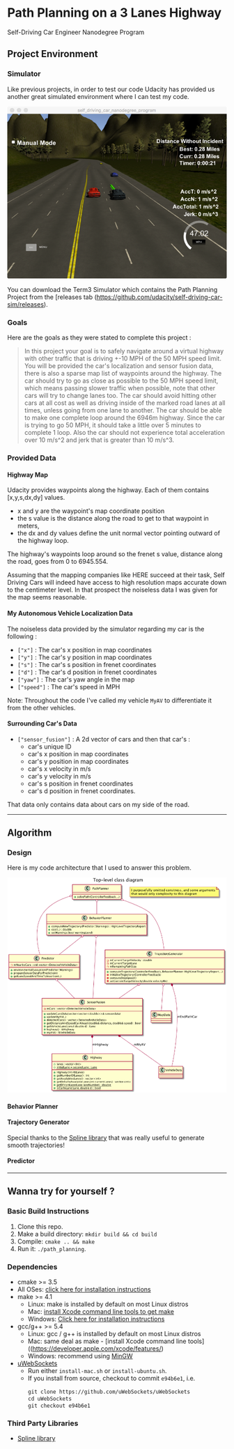 [uml]: ./docs/diagrams/architecture.png
[simulator]: ./docs/images/simulator.tiff

# Path Planning on a 3 Lanes Highway

Self-Driving Car Engineer Nanodegree Program

## Project Environment

### Simulator

Like previous projects, in order to test our code Udacity has provided us another great simulated environment where I can test my code.

![alt text][simulator]

You can download the Term3 Simulator which contains the Path Planning Project from the [releases tab (https://github.com/udacity/self-driving-car-sim/releases).

### Goals

Here are the goals as they were stated to complete this project :

> In this project your goal is to safely navigate around a virtual highway with other traffic that is driving +-10 MPH of the 50 MPH speed limit. You will be provided the car's localization and sensor fusion data, there is also a sparse map list of waypoints around the highway. The car should try to go as close as possible to the 50 MPH speed limit, which means passing slower traffic when possible, note that other cars will try to change lanes too. The car should avoid hitting other cars at all cost as well as driving inside of the marked road lanes at all times, unless going from one lane to another. The car should be able to make one complete loop around the 6946m highway. Since the car is trying to go 50 MPH, it should take a little over 5 minutes to complete 1 loop. Also the car should not experience total acceleration over 10 m/s^2 and jerk that is greater than 10 m/s^3.

### Provided Data

#### Highway Map

Udacity provides waypoints along the highway. Each of them contains [x,y,s,dx,dy] values.
* x and y are the waypoint's map coordinate position
* the s value is the distance along the road to get to that waypoint in meters,
* the dx and dy values define the unit normal vector pointing outward of the highway loop.

The highway's waypoints loop around so the frenet s value, distance along the road, goes from 0 to 6945.554.

Assuming that the mapping companies like HERE succeed at their task, Self Driving Cars will indeed have access to high resolution maps accurate down to the centimeter level. In that prospect the noiseless data I was given for the map seems reasonable.

#### My Autonomous Vehicle Localization Data

The noiseless data provided by the simulator regarding my car is the following :

* `["x"]` : The car's x position in map coordinates
* `["y"]` : The car's y position in map coordinates
* `["s"]` : The car's s position in frenet coordinates
* `["d"]` : The car's d position in frenet coordinates
* `["yaw"]` : The car's yaw angle in the map
* `["speed"]` : The car's speed in MPH

Note: Throughout the code I've called my vehicle `MyAV` to differentiate it from the other vehicles.

#### Surrounding Car's Data

* `["sensor_fusion"]` : A 2d vector of cars and then that car's :
    * car's unique ID
    * car's x position in map coordinates
    * car's y position in map coordinates
    * car's x velocity in m/s
    * car's y velocity in m/s
    * car's s position in frenet coordinates
    * car's d position in frenet coordinates.

That data only contains data about cars on my side of the road.


---


## Algorithm

### Design

Here is my code architecture that I used to answer this problem.

![alt text][uml]

#### Behavior Planner

#### Trajectory Generator

Special thanks to the [Spline library](http://kluge.in-chemnitz.de/opensource/spline/) that was really useful to generate smooth trajectories!

#### Predictor


---

## Wanna try for yourself ?

### Basic Build Instructions

1. Clone this repo.
2. Make a build directory: `mkdir build && cd build`
3. Compile: `cmake .. && make`
4. Run it: `./path_planning`.

### Dependencies

* cmake >= 3.5
 * All OSes: [click here for installation instructions](https://cmake.org/install/)
* make >= 4.1
  * Linux: make is installed by default on most Linux distros
  * Mac: [install Xcode command line tools to get make](https://developer.apple.com/xcode/features/)
  * Windows: [Click here for installation instructions](http://gnuwin32.sourceforge.net/packages/make.htm)
* gcc/g++ >= 5.4
  * Linux: gcc / g++ is installed by default on most Linux distros
  * Mac: same deal as make - [install Xcode command line tools]((https://developer.apple.com/xcode/features/)
  * Windows: recommend using [MinGW](http://www.mingw.org/)
* [uWebSockets](https://github.com/uWebSockets/uWebSockets)
  * Run either `install-mac.sh` or `install-ubuntu.sh`.
  * If you install from source, checkout to commit `e94b6e1`, i.e.
    ```
    git clone https://github.com/uWebSockets/uWebSockets
    cd uWebSockets
    git checkout e94b6e1
    ```

### Third Party Libraries

* [Spline library](http://kluge.in-chemnitz.de/opensource/spline/)
